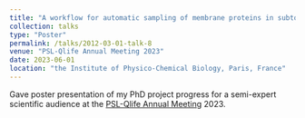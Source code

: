 ```yaml
---
title: "A workflow for automatic sampling of membrane proteins in subtomogram averaging"
collection: talks
type: "Poster"
permalink: /talks/2012-03-01-talk-8
venue: "PSL-Qlife Annual Meeting 2023"
date: 2023-06-01
location: "the Institute of Physico-Chemical Biology, Paris, France"
---
```


Gave poster presentation of my PhD project progress for a semi-expert scientific audience at the [PSL-Qlife Annual Meeting](https://en.qlife.psl.eu/) 2023.
